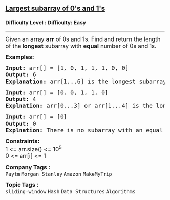 <h2><a href="https://www.geeksforgeeks.org/problems/largest-subarray-of-0s-and-1s/1">Largest subarray of 0's and 1's</a></h2><h3>Difficulty Level : Difficulty: Easy</h3><hr><div class="problems_problem_content__Xm_eO" rtrvr-listeners="framework" rtrvr-framework="react"><p><span style="font-size: 18px;">Given an array <strong>arr</strong> of 0s and 1s. Find and return the length of the <strong>longest</strong> subarray with <strong>equal</strong> number of 0s and 1s.</span></p>
<p><span style="font-size: 18px;"><strong>Examples:</strong></span></p>
<pre><span style="font-size: 18px;"><strong>Input: </strong>arr[] = [1, 0, 1, 1, 1, 0, 0]
<strong>Output: </strong>6<strong>
Explanation: </strong>arr[1...6] is the longest subarray with three 0s and three 1s.</span></pre>
<pre><span style="font-size: 18px;"><strong>Input: </strong>arr[] = [0, 0, 1, 1, 0]
<strong>Output: </strong>4<br><strong>Explnation: </strong>arr[0...3] or arr[1...4] is the longest subarray with two 0s and two 1s.</span></pre>
<pre><span style="font-size: 18px;"><strong>Input: </strong>arr[] = [0]
<strong>Output: </strong>0<br><strong>Explnation: </strong>There is no subarray with an equal number of 0s and 1s.</span></pre>
<p><span style="font-size: 18px;"><strong>Constraints:</strong><br>1 &lt;= arr.size() &lt;= 10<sup>5</sup><br>0 &lt;= arr[i] &lt;= 1</span></p></div><p><span style=font-size:18px><strong>Company Tags : </strong><br><code>Paytm</code>&nbsp;<code>Morgan Stanley</code>&nbsp;<code>Amazon</code>&nbsp;<code>MakeMyTrip</code>&nbsp;<br><p><span style=font-size:18px><strong>Topic Tags : </strong><br><code>sliding-window</code>&nbsp;<code>Hash</code>&nbsp;<code>Data Structures</code>&nbsp;<code>Algorithms</code>&nbsp;